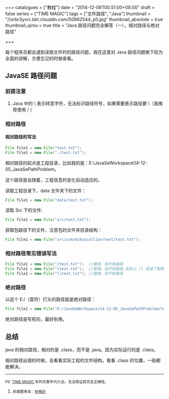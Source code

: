 +++
catalogues = ["教程"]
date = "2014-12-06T00:51:00+08:00"
draft = false
series = ["TIME MAGIC"]
tags = ["文件路径", "Java"]
thumbnail = "//orbr3yvrc.bkt.clouddn.com/50862544_p0.jpg"
thumbnail_absolute = true
thumbnail_qiniu = true
title = "Java 路径问题完全解答（一），相对路径与绝对路径"

+++

每个程序员都会遇到读取文件时的路径问题，我在这里对 Java 路径问题做下较为全面的讲解，方便忘记的时候查看。

## JavaSE 路径问题

### 前提注意

1.  Java 中的 \ 表示转意字符，无法标识路径符号，如果需要表示路径要 \\（我推荐使用 / ）

### 相对路径

#### 相对路径的写法

```java
File file1 = new File("test.txt");
File file1 = new File("./test.txt");
```

相对路径的起点是工程目录，比如我的是：E:\JavaSeWorkspace\14-12-05_JavaSePathProblem。

这个路径是会随着，工程信息的变化自动适应的。

读取工程目录下，data 文件夹下的文件：

```java
File file1 = new File("data/test.txt");
```

读取 Src 下的文件:

```java
File file1 = new File("src/test.txt");
```

获取包路径下的文件，注意包的文件夹目录结构：

```java
File file1 = new File("src/com/mikuscallion/test/test.txt");
```

### 相对路径常见错误写法

```java
File file1 = new File("/test.txt");  //报错，找不到路径
File file1 = new File("\test.txt");  //报错，找不到路径,实际上 \t 变成了制表符号 tab
File file1 = new File("\\test.txt"); //报错，找不到路径
```

### 绝对路径

以这个 E:/（盘符）打头的路径就是绝对路径：

```java
File file1 = new File("E:/JavaSeWorkspace/14-12-05_JavaSePathProblem/test.txt");
```

绝对路径是写死的，最好别用。

## 总结

java 的相对路径，相对的是 .class，而不是 .java。因为实际运行的是 .class。

相对路径出错的时候，去看看实际工程的文件结构，看看 .class 的位置，一般都能解决。

---

<small>PS: [TIME MAGIC](/series/time-magic/) 系列文章年代久远，无法保证其完全正确性。</small>


1.  <small>封面图来自：[砂時計](https://www.pixiv.net/member_illust.php?mode=medium&illust_id=50862544) <small>
